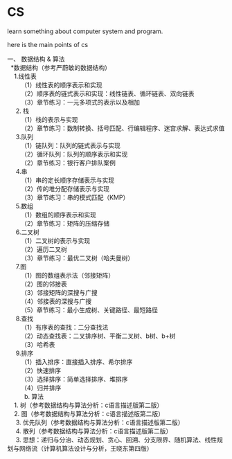 # CS
learn something about computer system and program.

here is the main points of cs

一、 数据结构 & 算法 <br/>
   *数据结构（参考严蔚敏的数据结构）<br/>
      1.线性表<br/>
         （1）线性表的顺序表示和实现<br/>
         （2）顺序表的链式表示和实现：线性链表、循环链表、双向链表<br/>
         （3）章节练习：一元多项式的表示以及相加<br/>
      2. 栈<br/>
         （1）栈的表示与实现<br/>
         （2）章节练习：数制转换、括号匹配、行编辑程序、迷宫求解、表达式求值<br/>
      3.队列<br/>
         （1）链队列：队列的链式表示与实现<br/>
         （2）循环队列：队列的顺序表示和实现<br/>
         （2）章节练习：银行客户排队案例<br/>
      4.串<br/>
         （1）串的定长顺序存储表示与实现<br/>
         （2）传的堆分配存储表示与实现<br/>
         （3）章节练习：串的模式匹配（KMP）<br/>
      5.数组<br/>
         （1）数组的顺序表示和实现<br/>
         （2）章节练习：矩阵的压缩存储<br/>
      6.二叉树<br/>
         （1）二叉树的表示与实现<br/>
         （2）遍历二叉树<br/>
         （3）章节练习：最优二叉树（哈夫曼树）<br/>
      7.图<br/>
         （1）图的数组表示法（邻接矩阵）<br/>
         （2）图的邻接表<br/>
         （3）邻接矩阵的深搜与广搜<br/>
         （4）邻接表的深搜与广搜<br/>
         （5）章节练习：最小生成树、关键路径、最短路径<br/>
      8.查找<br/>
         （1）有序表的查找：二分查找法<br/>
         （2）动态查找表：二叉排序树、平衡二叉树、b树、b+树<br/>
         （3）哈希表<br/>
      9.排序<br/>
         （1）插入排序：直接插入排序、希尔排序<br/>
         （2）快速排序<br/>
         （3）选择排序：简单选择排序、堆排序<br/>
         （4）归并排序<br/>
         
   b. 算法<br/>
      1. 树（参考数据结构与算法分析：c语言描述版第二版）<br/>
      2. 图（参考数据结构与算法分析：c语言描述版第二版）<br/>
      3. 优先队列（参考数据结构与算法分析：c语言描述版第二版）<br/>
      4. 散列（参考数据结构与算法分析：c语言描述版第二版）<br/>
      3. 思想：递归与分治、动态规划、贪心、回溯、分支限界、随机算法、线性规划与网络流（计算机算法设计与分析，王晓东第四版）<br/>
